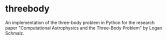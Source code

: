 # threebody
An implementation of the three-body problem in Python for the research paper "Computational Astrophysics and the Three-Body Problem" by Logan Schmalz.
